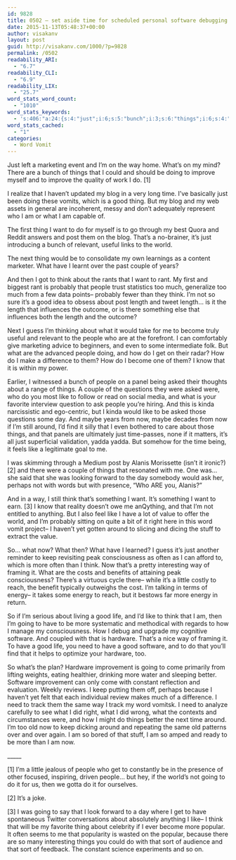 ```yaml
---
id: 9828
title: 0502 – set aside time for scheduled personal software debugging
date: 2015-11-13T05:48:37+00:00
author: visakanv
layout: post
guid: http://visakanv.com/1000/?p=9828
permalink: /0502
readability_ARI:
  - "6.7"
readability_CLI:
  - "6.9"
readability_LIX:
  - "25.7"
word_stats_word_count:
  - "1010"
word_stats_keywords:
  - 's:406:"a:24:{s:4:"just";i:6;s:5:"bunch";i:3;s:6:"things";i:6;s:4:"blog";i:3;s:4:"time";i:4;s:4:"good";i:5;s:5:"thing";i:4;s:4:"want";i:4;s:4:"post";i:3;s:6:"couple";i:3;s:5:"think";i:6;s:8:"probably";i:3;s:6:"people";i:7;s:6:"length";i:4;s:6:"become";i:3;s:5:"asked";i:3;s:4:"like";i:6;s:4:"keep";i:3;s:13:"consciousness";i:3;s:6:"energy";i:3;s:5:"going";i:4;s:8:"software";i:3;s:8:"hardware";i:3;s:4:"need";i:3;}";'
word_stats_cached:
  - "1"
categories:
  - Word Vomit
---
```

Just left a marketing event and I&#8217;m on the way home. What&#8217;s on my mind? There are a bunch of things that I could and should be doing to improve myself and to improve the quality of work I do. [1]

I realize that I haven&#8217;t updated my blog in a very long time. I&#8217;ve basically just been doing these vomits, which is a good thing. But my blog and my web assets in general are incoherent, messy and don&#8217;t adequately represent who I am or what I am capable of.

The first thing I want to do for myself is to go through my best Quora and Reddit answers and post them on the blog. That&#8217;s a no-brainer, it&#8217;s just introducing a bunch of relevant, useful links to the world.

The next thing would be to consolidate my own learnings as a content marketer. What have I learnt over the past couple of years?

And then I got to think about the rants that I want to rant. My first and biggest rant is probably that people trust statistics too much, generalize too much from a few data points– probably fewer than they think. I&#8217;m not so sure it&#8217;s a good idea to obsess about post length and tweet length&#8230; is it the length that influences the outcome, or is there something else that influences both the length and the outcome?

Next I guess I&#8217;m thinking about what it would take for me to become truly useful and relevant to the people who are at the forefront. I can comfortably give marketing advice to beginners, and even to some intermediate folk. But what are the advanced people doing, and how do I get on their radar? How do I make a difference to them? How do I become one of them? I know that it is within my power.

Earlier, I witnessed a bunch of people on a panel being asked their thoughts about a range of things. A couple of the questions they were asked were, who do you most like to follow or read on social media, and what is your favorite interview question to ask people you&#8217;re hiring. And this is kinda narcissistic and ego-centric, but I kinda would like to be asked those questions some day. And maybe years from now, maybe decades from now if I&#8217;m still around, I&#8217;d find it silly that I even bothered to care about those things, and that panels are ultimately just time-passes, none if it matters, it&#8217;s all just superficial validation, yadda yadda. But somehow for the time being, it feels like a legitimate goal to me.

I was skimming through a Medium post by Alanis Morissette (isn&#8217;t it ironic?) [2] and there were a couple of things that resonated with me. One was&#8230; she said that she was looking forward to the day somebody would ask her, perhaps not with words but with presence, &#8220;Who ARE you, Alanis?&#8221;

And in a way, I still think that&#8217;s something I want. It&#8217;s something I want to earn. [3] I know that reality doesn&#8217;t owe me anQything, and that I&#8217;m not entitled to anything. But I also feel like I have a lot of value to offer the world, and I&#8217;m probably sitting on quite a bit of it right here in this word vomit project– I haven&#8217;t yet gotten around to slicing and dicing the stuff to extract the value.

So&#8230; what now? What then? What have I learned? I guess it&#8217;s just another reminder to keep revisiting peak consciousness as often as I can afford to, which is more often than I think. Now that&#8217;s a pretty interesting way of framing it. What are the costs and benefits of attaining peak consciousness? There&#8217;s a virtuous cycle there– while it&#8217;s a little costly to reach, the benefit typically outweighs the cost. I&#8217;m talking in terms of energy– it takes some energy to reach, but it bestows far more energy in return.

So if I&#8217;m serious about living a good life, and I&#8217;d like to think that I am, then I&#8217;m going to have to be more systematic and methodical with regards to how I manage my consciousness. How I debug and upgrade my cognitive software. And coupled with that is hardware. That&#8217;s a nice way of framing it. To have a good life, you need to have a good software, and to do that you&#8217;ll find that it helps to optimize your hardware, too.

So what&#8217;s the plan? Hardware improvement is going to come primarily from lifting weights, eating healthier, drinking more water and sleeping better. Software improvement can only come with constant reflection and evaluation. Weekly reviews. I keep putting them off, perhaps because I haven&#8217;t yet felt that each individual review makes much of a difference. I need to track them the same way I track my word vomitsk. I need to analyze carefully to see what I did right, what I did wrong, what the contexts and circumstances were, and how I might do things better the next time around. I&#8217;m too old now to keep dicking around and repeating the same old patterns over and over again. I am so bored of that stuff, I am so amped and ready to be more than I am now.

\_____

[1] I&#8217;m a little jealous of people who get to constantly be in the presence of other focused, inspiring, driven people&#8230; but hey, if the world&#8217;s not going to do it for us, then we gotta do it for ourselves.

[2] It&#8217;s a joke.

[3] I was going to say that I look forward to a day where I get to have spontaneous Twitter conversations about absolutely anything I like– I think that will be my favorite thing about celebrity if I ever become more popular. It often seems to me that popularity is wasted on the popular, because there are so many interesting things you could do with that sort of audience and that sort of feedback. The constant science experiments and so on.